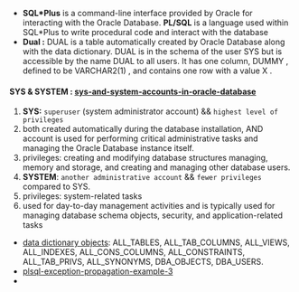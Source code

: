 
- **SQL*Plus** is a command-line interface provided by Oracle for interacting with the Oracle Database. **PL/SQL** is a language used within SQL*Plus to write procedural code and interact with the database
- **Dual :** DUAL is a table automatically created by Oracle Database along with the data dictionary. DUAL is in the schema of the user SYS but is accessible by the name DUAL to all users. It has one column, DUMMY , defined to be VARCHAR2(1) , and contains one row with a value X .
#### **SYS & SYSTEM :** [sys-and-system-accounts-in-oracle-database](https://medium.com/@ykods/sys-and-system-accounts-in-oracle-database-6113c3a29765)
1. **SYS:** `superuser` (system administrator account) && `highest level of privileges`
2. both created automatically during the database installation, AND account is used for performing critical administrative tasks and managing the Oracle Database instance itself.
3. privileges: creating and modifying database structures managing, memory and storage, and creating and managing other database users.
4. **SYSTEM**: `another administrative account` && `fewer privileges` compared to SYS.
5. privileges: system-related tasks
6. used for day-to-day management activities and is typically used for managing database schema objects, security, and application-related tasks





- [data dictionary objects](https://chat.openai.com/c/5b7fc911-9988-4722-9648-2329b670400e): ALL_TABLES, ALL_TAB_COLUMNS, ALL_VIEWS, ALL_INDEXES, ALL_CONS_COLUMNS, ALL_CONSTRAINTS, ALL_TAB_PRIVS, ALL_SYNONYMS, DBA_OBJECTS, DBA_USERS.
- [plsql-exception-propagation-example-3](https://www.oracletutorial.com/wp-content/uploads/2019/08/plsql-exception-propagation-example-3.png)
- 
